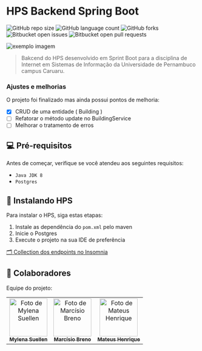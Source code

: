 # HPS Backend Spring Boot

<!---Esses são exemplos. Veja https://shields.io para outras pessoas ou para personalizar este conjunto de escudos. Você pode querer incluir dependências, status do projeto e informações de licença aqui--->

![GitHub repo size](https://img.shields.io/github/repo-size/iuricode/README-template?style=for-the-badge)
![GitHub language count](https://img.shields.io/github/languages/count/iuricode/README-template?style=for-the-badge)
![GitHub forks](https://img.shields.io/github/forks/iuricode/README-template?style=for-the-badge)
![Bitbucket open issues](https://img.shields.io/bitbucket/issues/iuricode/README-template?style=for-the-badge)
![Bitbucket open pull requests](https://img.shields.io/bitbucket/pr-raw/iuricode/README-template?style=for-the-badge)

<img src="https://i.imgur.com/PDgd6UJ.png" alt="exemplo imagem">

> Bakcend do HPS desenvolvido em Sprint Boot para a disciplina de Internet em Sistemas de Informação da Universidade de Pernambuco campus Caruaru.

### Ajustes e melhorias

O projeto foi finalizado mas ainda possui pontos de melhoria:

- [x] CRUD de uma entidade ( Building )
- [ ] Refatorar o método update no BuildingService
- [ ] Melhorar o tratamento de erros

## 💻 Pré-requisitos

Antes de começar, verifique se você atendeu aos seguintes requisitos:
<!---Estes são apenas requisitos de exemplo. Adicionar, duplicar ou remover conforme necessário--->
* `Java JDK 8`
* `Postgres`

## 🚀 Instalando HPS

Para instalar o HPS, siga estas etapas:

1. Instale as dependência do `pom.xml` pelo maven
2. Inicie o Postgres
3. Execute o projeto na sua IDE de preferência

[🗂 Collection dos endpoints no Insomnia](https://raw.githubusercontent.com/mateuschaves/hps-backend-spring/master/collection-insomnia.json)

## 🤝 Colaboradores

Equipe do projeto:

<table>
  <tr>
    <td align="center">
      <a href="#">
        <img src="https://i.imgur.com/5qK3wvX.png" width="100px;" alt="Foto de Mylena Suellen"/><br>
        <sub>
          <b>Mylena Suellen</b>
        </sub>
      </a>
    </td>
    <td align="center">
      <a href="#">
        <img src="https://i.imgur.com/VZLZuUW.png" width="100px;" alt="Foto de Marcísio Breno"/><br>
        <sub>
          <b>Marcísio Breno</b>
        </sub>
      </a>
    </td>
    <td align="center">
      <a href="#">
        <img src="https://i.imgur.com/Mt8b4Yc.png" width="100px;" alt="Foto de Mateus Henrique"/><br>
        <sub>
          <b>Mateus Henrique</b>
        </sub>
      </a>
    </td>
  </tr>
</table>
